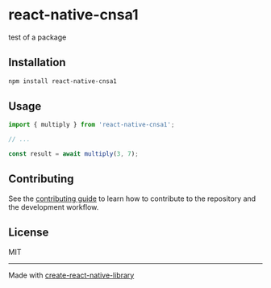 # react-native-cnsa1

test of a package

## Installation

```sh
npm install react-native-cnsa1
```

## Usage

```js
import { multiply } from 'react-native-cnsa1';

// ...

const result = await multiply(3, 7);
```

## Contributing

See the [contributing guide](CONTRIBUTING.md) to learn how to contribute to the repository and the development workflow.

## License

MIT

---

Made with [create-react-native-library](https://github.com/callstack/react-native-builder-bob)
